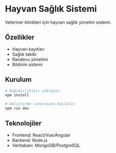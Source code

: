 # Hayvan Sağlık Sistemi

Veteriner klinikleri için hayvan sağlık yönetim sistemi.

## Özellikler

- Hayvan kayıtları
- Sağlık takibi
- Randevu yönetimi
- Bildirim sistemi

## Kurulum

```bash
# Bağımlılıkları yükleyin
npm install

# Geliştirme sunucusunu başlatın
npm run dev
```

## Teknolojiler

- Frontend: React/Vue/Angular
- Backend: Node.js
- Veritabanı: MongoDB/PostgreSQL 